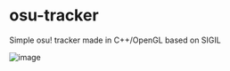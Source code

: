 # osu-tracker
Simple osu! tracker made in C++/OpenGL based on SIGIL

![image](https://user-images.githubusercontent.com/38096703/194300214-4bada2dd-92e0-463b-9015-182cec09a995.png)

